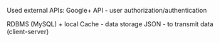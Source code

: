 Used external APIs: 
Google+ API - user authorization/authentication 

RDBMS (MySQL) + local Cache - data storage
JSON - to transmit data (client-server)
